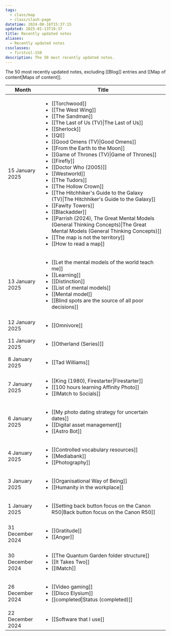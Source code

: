 ```yaml
---
tags:
  - class/map
  - class/slash-page
datetime: 2024-08-16T15:37:15
updated: 2025-01-13T19:37
title: Recently updated notes
aliases:
  - Recently updated notes
cssclasses:
  - firstcol-150
description: The 50 most recently updated notes.
---
```

The 50 most recently updated notes, excluding [[Blog]] entries and [[Map of content|Maps of content]].

<!-- QueryToSerialize: table without id row.key as Month, link(rows.file.link,default(rows.title,rows.file.name)) as Title from "Public/notes" and -#class/blog sort date(default(updated,datetime)) desc limit 50 flatten dateformat(default(updated,datetime),"yyyy-MM") as month group by dateformat(default(updated, datetime),"d MMMM y") sort default(rows.updated,rows.datetime) desc -->
<!-- SerializedQuery: table without id row.key as Month, link(rows.file.link,default(rows.title,rows.file.name)) as Title from "Public/notes" and -#class/blog sort date(default(updated,datetime)) desc limit 50 flatten dateformat(default(updated,datetime),"yyyy-MM") as month group by dateformat(default(updated, datetime),"d MMMM y") sort default(rows.updated,rows.datetime) desc -->

| Month            | Title                                                                                                                                                                                                                                                                                                                                                                                                                                                                                                                                                                                                                                                                                                                                                                                                                                                                                                                                                                                                                                                                                                                                                                                                                                                                                                                                                                             |
| ---------------- | --------------------------------------------------------------------------------------------------------------------------------------------------------------------------------------------------------------------------------------------------------------------------------------------------------------------------------------------------------------------------------------------------------------------------------------------------------------------------------------------------------------------------------------------------------------------------------------------------------------------------------------------------------------------------------------------------------------------------------------------------------------------------------------------------------------------------------------------------------------------------------------------------------------------------------------------------------------------------------------------------------------------------------------------------------------------------------------------------------------------------------------------------------------------------------------------------------------------------------------------------------------------------------------------------------------------------------------------------------------------------------- |
| 15 January 2025  | <ul><li>[[Torchwood]]</li><li>[[The West Wing]]</li><li>[[The Sandman]]</li><li>[[The Last of Us (TV)\|The Last of Us]]</li><li>[[Sherlock]]</li><li>[[QI]]</li><li>[[Good Omens (TV)\|Good Omens]]</li><li>[[From the Earth to the Moon]]</li><li>[[Game of Thrones (TV)\|Game of Thrones]]</li><li>[[Firefly]]</li><li>[[Doctor Who (2005)]]</li><li>[[Westworld]]</li><li>[[The Tudors]]</li><li>[[The Hollow Crown]]</li><li>[[The Hitchhiker's Guide to the Galaxy (TV)\|The Hitchhiker's Guide to the Galaxy]]</li><li>[[Fawlty Towers]]</li><li>[[Blackadder]]</li><li>[[Parrish (2024), The Great Mental Models (General Thinking Concepts)\|The Great Mental Models (General Thinking Concepts)]]</li><li>[[The map is not the territory]]</li><li>[[How to read a map]]</li></ul> |
| 13 January 2025  | <ul><li>[[Let the mental models of the world teach me]]</li><li>[[Learning]]</li><li>[[Distinction]]</li><li>[[List of mental models]]</li><li>[[Mental model]]</li><li>[[Blind spots are the source of all poor decisions]]</li></ul>                                                                                                                                                                                                                                                                                                                                                                                                                                                                                                                                                                                                                                                                                                                                                                                                                                                                           |
| 12 January 2025  | <ul><li>[[Omnivore]]</li></ul>                                                                                                                                                                                                                                                                                                                                                                                                                                                                                                                                                                                                                                                                                                                                                                                                                                                                                                                                                                                                                                                                                                                                                                                                                                                                                                                         |
| 11 January 2025  | <ul><li>[[Otherland (Series)]]</li></ul>                                                                                                                                                                                                                                                                                                                                                                                                                                                                                                                                                                                                                                                                                                                                                                                                                                                                                                                                                                                                                                                                                                                                                                                                                                                                                                     |
| 8 January 2025   | <ul><li>[[Tad Williams]]</li></ul>                                                                                                                                                                                                                                                                                                                                                                                                                                                                                                                                                                                                                                                                                                                                                                                                                                                                                                                                                                                                                                                                                                                                                                                                                                                                                                                 |
| 7 January 2025   | <ul><li>[[King (1980), Firestarter\|Firestarter]]</li><li>[[100 hours learning Affinity Photo]]</li><li>[[IMatch to Socials]]</li></ul>                                                                                                                                                                                                                                                                                                                                                                                                                                                                                                                                                                                                                                                                                                                                                                                                                                                                                                                                                                                                                                                                                                                                  |
| 6 January 2025   | <ul><li>[[My photo dating strategy for uncertain dates]]</li><li>[[Digital asset management]]</li><li>[[Astro Bot]]</li></ul>                                                                                                                                                                                                                                                                                                                                                                                                                                                                                                                                                                                                                                                                                                                                                                                                                                                                                                                                                                                                                                                                                                               |
| 4 January 2025   | <ul><li>[[Controlled vocabulary resources]]</li><li>[[Mediabank]]</li><li>[[Photography]]</li></ul>                                                                                                                                                                                                                                                                                                                                                                                                                                                                                                                                                                                                                                                                                                                                                                                                                                                                                                                                                                                                                                                                                                                                                                   |
| 3 January 2025   | <ul><li>[[Organisational Way of Being]]</li><li>[[Humanity in the workplace]]</li></ul>                                                                                                                                                                                                                                                                                                                                                                                                                                                                                                                                                                                                                                                                                                                                                                                                                                                                                                                                                                                                                                                                                                                                                                                                 |
| 1 January 2025   | <ul><li>[[Setting back button focus on the Canon R50\|Back button focus on the Canon R50]]</li></ul>                                                                                                                                                                                                                                                                                                                                                                                                                                                                                                                                                                                                                                                                                                                                                                                                                                                                                                                                                                                                                                                                                                                                                                                                                                                             |
| 31 December 2024 | <ul><li>[[Gratitude]]</li><li>[[Anger]]</li></ul>                                                                                                                                                                                                                                                                                                                                                                                                                                                                                                                                                                                                                                                                                                                                                                                                                                                                                                                                                                                                                                                                                                                                                                                                                                                                             |
| 30 December 2024 | <ul><li>[[The Quantum Garden folder structure]]</li><li>[[It Takes Two]]</li><li>[[IMatch]]</li></ul>                                                                                                                                                                                                                                                                                                                                                                                                                                                                                                                                                                                                                                                                                                                                                                                                                                                                                                                                                                                                                                                                                                                                                               |
| 26 December 2024 | <ul><li>[[Video gaming]]</li><li>[[Disco Elysium]]</li><li>[[completed\|Status (completed)]]</li></ul>                                                                                                                                                                                                                                                                                                                                                                                                                                                                                                                                                                                                                                                                                                                                                                                                                                                                                                                                                                                                                                                                                                                                                                                            |
| 22 December 2024 | <ul><li>[[Software that I use]]</li></ul>                                                                                                                                                                                                                                                                                                                                                                                                                                                                                                                                                                                                                                                                                                                                                                                                                                                                                                                                                                                                                                                                                                                                                                                                                                                                                                   |
<!-- SerializedQuery END -->

